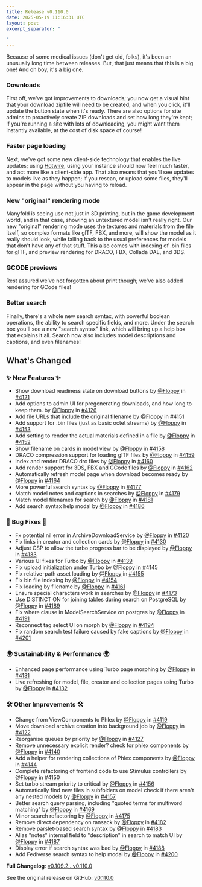 ```yaml
---
title: Release v0.110.0
date: 2025-05-19 11:16:31 UTC
layout: post
excerpt_separator: "

"
---
```

Because of some medical issues (don't get old, folks), it's been an unusually long time between releases. But, that just means that this is a big one! And oh boy, it's a big one.

### Downloads

First off, we've got improvements to downloads; you now get a visual hint that your download zipfile will need to be created, and when you click, it'll update the button state when it's ready. There are also options for site admins to proactively create ZIP downloads and set how long they're kept; if you're running a site with lots of downloading, you might want them instantly available, at the cost of disk space of course!

### Faster page loading

Next, we've got some new client-side technology that enables the live updates; using [Hotwire](https://hotwired.dev), using your instance should now feel much faster, and act more like a client-side app. That also means that you'll see updates to models live as they happen; if you rescan, or upload some files, they'll appear in the page without you having to reload.

### New "original" rendering mode

Manyfold is seeing use not just in 3D printing, but in the game development world, and in that case, showing an untextured model isn't really right. Our new "original" rendering mode uses the textures and materials from the file itself, so complex formats like glTF, FBX, and more, will show the model as it really should look, while falling back to the usual preferences for models that don't have any of that stuff. This also comes with indexing of .bin files for glTF, and preview rendering for DRACO, FBX, Collada DAE, and 3DS.

### GCODE previews

Rest assured we've not forgotten about print though; we've also added rendering for GCode files!

### Better search

Finally, there's a whole new search syntax, with powerful boolean operations, the ability to search specific fields, and more. Under the search box you'll see a new "search syntax" link, which will bring up a help box that explains it all. Search now also includes model descriptions and captions, and even filenames!

## What's Changed
### ✨ New Features ✨
* Show download readiness state on download buttons by [@Floppy](https://github.com/Floppy) in [#4121](https://github.com/manyfold3d/manyfold/pull/4121)
* Add options to admin UI for pregenerating downloads, and how long to keep them. by [@Floppy](https://github.com/Floppy) in [#4126](https://github.com/manyfold3d/manyfold/pull/4126)
* Add file URLs that include the original filename by [@Floppy](https://github.com/Floppy) in [#4151](https://github.com/manyfold3d/manyfold/pull/4151)
* Add support for .bin files (just as basic octet streams) by [@Floppy](https://github.com/Floppy) in [#4153](https://github.com/manyfold3d/manyfold/pull/4153)
* Add setting to render the actual materials defined in a file by [@Floppy](https://github.com/Floppy) in [#4152](https://github.com/manyfold3d/manyfold/pull/4152)
* Show filename on cards in model view by [@Floppy](https://github.com/Floppy) in [#4158](https://github.com/manyfold3d/manyfold/pull/4158)
* DRACO compression support for loading glTF files by [@Floppy](https://github.com/Floppy) in [#4159](https://github.com/manyfold3d/manyfold/pull/4159)
* Index and render DRACO drc files by [@Floppy](https://github.com/Floppy) in [#4160](https://github.com/manyfold3d/manyfold/pull/4160)
* Add render support for 3DS, FBX and GCode files by [@Floppy](https://github.com/Floppy) in [#4162](https://github.com/manyfold3d/manyfold/pull/4162)
* Automatically refresh model page when download becomes ready by [@Floppy](https://github.com/Floppy) in [#4164](https://github.com/manyfold3d/manyfold/pull/4164)
* More powerful search syntax by [@Floppy](https://github.com/Floppy) in [#4177](https://github.com/manyfold3d/manyfold/pull/4177)
* Match model notes and captions in searches by [@Floppy](https://github.com/Floppy) in [#4179](https://github.com/manyfold3d/manyfold/pull/4179)
* Match model filenames for search by [@Floppy](https://github.com/Floppy) in [#4181](https://github.com/manyfold3d/manyfold/pull/4181)
* Add search syntax help modal by [@Floppy](https://github.com/Floppy) in [#4186](https://github.com/manyfold3d/manyfold/pull/4186)
### 🐛 Bug Fixes 🐛
* Fx potential nil error in ArchiveDownloadService by [@Floppy](https://github.com/Floppy) in [#4120](https://github.com/manyfold3d/manyfold/pull/4120)
* Fix links in creator and collection cards by [@Floppy](https://github.com/Floppy) in [#4130](https://github.com/manyfold3d/manyfold/pull/4130)
* Adjust CSP to allow the turbo progress bar to be displayed by [@Floppy](https://github.com/Floppy) in [#4133](https://github.com/manyfold3d/manyfold/pull/4133)
* Various UI fixes for Turbo by [@Floppy](https://github.com/Floppy) in [#4139](https://github.com/manyfold3d/manyfold/pull/4139)
* Fix upload initialization under Turbo by [@Floppy](https://github.com/Floppy) in [#4145](https://github.com/manyfold3d/manyfold/pull/4145)
* Fix relative-path asset loading by [@Floppy](https://github.com/Floppy) in [#4155](https://github.com/manyfold3d/manyfold/pull/4155)
* Fix bin file indexing by [@Floppy](https://github.com/Floppy) in [#4154](https://github.com/manyfold3d/manyfold/pull/4154)
* Fix loading by filename by [@Floppy](https://github.com/Floppy) in [#4161](https://github.com/manyfold3d/manyfold/pull/4161)
* Ensure special characters work in searches by [@Floppy](https://github.com/Floppy) in [#4173](https://github.com/manyfold3d/manyfold/pull/4173)
* Use DISTINCT ON for joining tables during search on PostgreSQL by [@Floppy](https://github.com/Floppy) in [#4189](https://github.com/manyfold3d/manyfold/pull/4189)
* Fix where clause in ModelSearchService on postgres by [@Floppy](https://github.com/Floppy) in [#4191](https://github.com/manyfold3d/manyfold/pull/4191)
* Reconnect tag select UI on morph by [@Floppy](https://github.com/Floppy) in [#4194](https://github.com/manyfold3d/manyfold/pull/4194)
* Fix random search test failure caused by fake captions by [@Floppy](https://github.com/Floppy) in [#4201](https://github.com/manyfold3d/manyfold/pull/4201)
### 🌍 Sustainability & Performance 🌍
* Enhanced page performance using Turbo page morphing by [@Floppy](https://github.com/Floppy) in [#4131](https://github.com/manyfold3d/manyfold/pull/4131)
* Live refreshing for model, file, creator and collection pages using Turbo by [@Floppy](https://github.com/Floppy) in [#4132](https://github.com/manyfold3d/manyfold/pull/4132)
### 🛠️ Other Improvements 🛠️
* Change from ViewComponents to Phlex by [@Floppy](https://github.com/Floppy) in [#4119](https://github.com/manyfold3d/manyfold/pull/4119)
* Move download archive creation into background job by [@Floppy](https://github.com/Floppy) in [#4122](https://github.com/manyfold3d/manyfold/pull/4122)
* Reorganise queues by priority by [@Floppy](https://github.com/Floppy) in [#4127](https://github.com/manyfold3d/manyfold/pull/4127)
* Remove unnecessary explicit render? check for phlex components by [@Floppy](https://github.com/Floppy) in [#4140](https://github.com/manyfold3d/manyfold/pull/4140)
* Add a helper for rendering collections of Phlex components by [@Floppy](https://github.com/Floppy) in [#4144](https://github.com/manyfold3d/manyfold/pull/4144)
* Complete refactoring of frontend code to use Stimulus controllers by [@Floppy](https://github.com/Floppy) in [#4150](https://github.com/manyfold3d/manyfold/pull/4150)
* Set turbo stream priority to critical by [@Floppy](https://github.com/Floppy) in [#4156](https://github.com/manyfold3d/manyfold/pull/4156)
* Automatically find new files in subfolders on model check if there aren't any nested models by [@Floppy](https://github.com/Floppy) in [#4157](https://github.com/manyfold3d/manyfold/pull/4157)
* Better search query parsing, including "quoted terms for multiword matching" by [@Floppy](https://github.com/Floppy) in [#4169](https://github.com/manyfold3d/manyfold/pull/4169)
* Minor search refactoring by [@Floppy](https://github.com/Floppy) in [#4175](https://github.com/manyfold3d/manyfold/pull/4175)
* Remove direct dependency on ransack by [@Floppy](https://github.com/Floppy) in [#4182](https://github.com/manyfold3d/manyfold/pull/4182)
* Remove parslet-based search syntax by [@Floppy](https://github.com/Floppy) in [#4183](https://github.com/manyfold3d/manyfold/pull/4183)
* Alias "notes" internal field to "description" in search to match UI by [@Floppy](https://github.com/Floppy) in [#4187](https://github.com/manyfold3d/manyfold/pull/4187)
* Display error if search syntax was bad by [@Floppy](https://github.com/Floppy) in [#4188](https://github.com/manyfold3d/manyfold/pull/4188)
* Add Fediverse search syntax to help modal by [@Floppy](https://github.com/Floppy) in [#4200](https://github.com/manyfold3d/manyfold/pull/4200)


**Full Changelog**: [v0.109.2...v0.110.0](https://github.com/manyfold3d/manyfold/compare/v0.109.2...v0.110.0)

See the original release on GitHub: [v0.110.0](https://github.com/manyfold3d/manyfold/releases/tag/v0.110.0)
